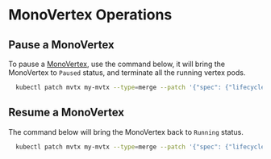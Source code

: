 # MonoVertex Operations

## Pause a MonoVertex

To pause a [MonoVertex](../../core-concepts/monovertex.md), use the command below, it will bring the MonoVertex to `Paused` status, and terminate all the running vertex pods.

```bash
  kubectl patch mvtx my-mvtx --type=merge --patch '{"spec": {"lifecycle": {"desiredPhase": "Paused"}}}'
```

## Resume a MonoVertex

The command below will bring the MonoVertex back to `Running` status.

```bash
  kubectl patch mvtx my-mvtx --type=merge --patch '{"spec": {"lifecycle": {"desiredPhase": "Running"}}}'
```

